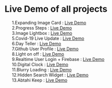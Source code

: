 
# Live Demo of all projects

<ol type="1">
1.Expanding Image Card :  <a href="https://expandingcardsabtahi.netlify.app/"target="_blank">Live Demo</a>  <br>
2.Progress Steps : <a href="https://progressstepabtahi.netlify.app/"target="_blank">Live Demo</a>  <br>
3.Image Lightbox : <a href="https://imagelightbox.netlify.app/"target="_blank">Live Demo</a> <br>
5.Covid-19 Live Update : <a href="https://covidliveupdatebyabtahi.netlify.app/ "target="_blank">Live Demo</a> <br>
6.Day Teller : <a href="https://daytellerabtahi.netlify.app/"target="_blank">Live Demo</a> <br>
7.Github User Profile : <a href="https://githubuserprofile.netlify.app/"target="_blank">Live Demo</a>  <br>
8.Light on off : <a href="https://lightoffon.netlify.app/"target="_blank">Live Demo</a>    <br>
9.Realtime User Login + Firebase : <a href="https://realtimeloginform.netlify.app/"target="_blank">Live Demo</a>  <br>
10.Digital Clock : <a href="https://digitalclockbyabtahinoor.netlify.app/"target="_blank">Live Demo</a> <br>
11.Blurry Loading : <a href="https://bluryloading.netlify.app/"target="_blank">Live Demo</a><br>
12.Hidden Search Widget : <a href="https://hiddensearchwidgetbyabtahi.netlify.app/"target="_blank">Live Demo</a><br>
13.Abtahi Keep : <a href="https://abtahi-keep.vercel.app" target="_blank">Live Demo</a><br>
</ol>

<!--<a href=""target="_blank">Live Demo</a>-->
